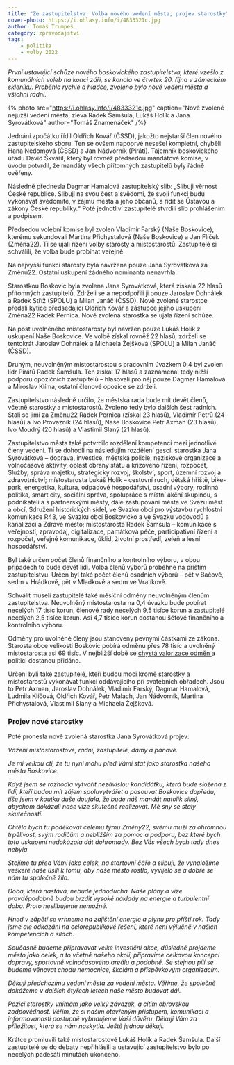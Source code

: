 ```yaml
---
title: "Ze zastupitelstva: Volba nového vedení města, projev starostky"
cover-photo: https://i.ohlasy.info/i/4833321c.jpg
author: Tomáš Trumpeš
category: zpravodajství
tags:
    - politika
    - volby 2022
---
```


*První ustavující schůze nového boskovického zastupitelstva, které vzešlo z komunálních voleb na konci září, se konala ve čtvrtek 20. října v zámeckém skleníku. Proběhla rychle a hladce, zvoleno bylo nové vedení města a všichni radní.*

{% photo src="https://i.ohlasy.info/i/4833321c.jpg" caption="Nově zvolené nejužší vedení města, zleva Radek Šamšula, Lukáš Holík a Jana Syrovátková" author="Tomáš Znamenáček" /%}

Jednání zpočátku řídil Oldřich Kovář (ČSSD), jakožto nejstarší člen nového zastupitelského sboru. Ten se ovšem napoprvé nesešel kompletní, chyběli Hana Nedomová (ČSSD) a Jan Nádvorník (Piráti). Tajemník boskovického úřadu David Škvařil, který byl rovněž předsedou mandátové komise, v úvodu potvrdil, že mandáty všech přítomných zastupitelů byly řádně ověřeny.

Následně přednesla Dagmar Hamalová zastupitelský slib: „Slibuji věrnost České republice. Slibuji na svou čest a svědomí, že svoji funkci budu vykonávat svědomitě, v zájmu města a jeho občanů, a řídit se Ústavou a zákony České republiky.“ Poté jednotliví zastupitelé stvrdili slib prohlášením a podpisem.

Předsedou volební komise byl zvolen Vladimír Farský (Naše Boskovice), kterému sekundovali Martina Přichystalová (Naše Boskovice) a Jan Flíček (Změna22). Ti se ujali řízení volby starosty a místostarostů. Zastupitelé si schválili, že volba bude probíhat veřejně.

Na nejvyšší funkci starosty byla navržena pouze Jana Syrovátková za Změnu22. Ostatní uskupení žádného nominanta nenavrhla. 

Starostkou Boskovic byla zvolena Jana Syrovátková, která získala 22 hlasů přítomných zastupitelů. Zdrželi se a nepodpořili ji pouze Jaroslav Dohnálek a Radek Stříž (SPOLU) a Milan Janáč (ČSSD). Nově zvolené starostce předali kytice předsedající Oldřich Kovář a zástupce jejího uskupení Změna22 Radek Pernica. Nově zvolená starostka se ujala řízení schůze.

Na post uvolněného místostarosty byl navržen pouze Lukáš Holík z uskupení Naše Boskovice. Ve volbě získal rovněž 22 hlasů, zdrželi se tentokrát Jaroslav Dohnálek a Michaela Žejšková (SPOLU) a Milan Janáč (ČSSD).

Druhým, neuvolněným místostarostou s pracovním úvazkem 0,4 byl zvolen lídr Pirátů Radek Šamšula. Ten získal 17 hlasů a zaznamenal tedy nižší podporu opozičních zastupitelů – hlasovali pro něj pouze Dagmar Hamalová a Miroslav Klíma, ostatní členové opozice se zdrželi.

Zastupitelstvo následně určilo, že městská rada bude mít devět členů, včetně starostky a místostarostů. Zvoleno tedy bylo dalších šest radních. Stali se jimi za Změnu22 Radek Pernica (získal 23 hlasů), Vladimír Petrů (24 hlasů) a Ivo Provazník (24 hlasů), Naše Boskovice Petr Axman (23 hlasů), Ivo Moudrý (20 hlasů) a Vlastimil Slaný (21 hlasů).

Zastupitelstvo města také potvrdilo rozdělení kompetencí mezi jednotlivé členy vedení. Ti se dohodli na následujím rozdělení gescí: starostka Jana Syrovátková – doprava, investice, městská policie, neziskové organizace a volnočasové aktivity, oblast obrany státu a krizového řízení, rozpočet, Služby, správa majetku, strategický rozvoj, školství, sport, územní rozvoj a zdravotnictví; místostarosta Lukáš Holík – cestovní ruch, dětská hřiště, bike-park, energetika, kultura, odpadové hospodářství, osadní výbory, rodinná politika, smart city, sociální správa, spolupráce s místní akční skupinou, s podnikateli a s partnerskými městy, dále zastupování města ve Svazu měst a obcí, Sdružení historických sídel, ve Svazku obcí pro výstavbu rychlostní komunikace R43, ve Svazku obcí Boskovicko a ve Svazku vodovodů a kanalizací a Zdravé město; místostarosta Radek Šamšula – komunikace s veřejností, zpravodaj, digitalizace, památková péče, participativní řízení a rozpočet, veřejné komunikace, úklid, životní prostředí, zeleň a lesní hospodářství.

Byl také určen počet členů finančního a kontrolního výboru, v obou případech to bude devět lidí. Volba členů výborů proběhne na příštím zastupitelstvu. Určen byl také počet členů osadních výborů – pět v Bačově, sedm v Hrádkově, pět v Mladkově a sedm ve Vratíkově.

Schválit museli zastupitelé také měsíční odměny neuvolněným členům zastupitelstva. Neuvolněný místostarosta na 0,4 úvazku bude pobírat necelých 17 tisíc korun, členové rady necelých 9,5 tisíce korun a zastupitelé necelých 2,5 tisíce korun. Asi 4,7 tisíce korun dostanou šéfové finančního a kontrolního výboru.

Odměny pro uvolněné členy jsou stanoveny pevnými částkami ze zákona. Starosta obce velikosti Boskovic pobírá odměnu přes 78 tisíc a uvolněný místostarosta asi 69 tisíc. V nejbližší době se [chystá valorizace odměn ](https://denikn.cz/minuta/992382/?ref=mwat)a politici dostanou přidáno.

Určeni byli také zastupitelé, kteří budou moci kromě starostky a místostarostů vykonávat funkci oddávajícího při svatebních obřadech. Jsou to Petr Axman, Jaroslav Dohnálek, Vladimír Farský, Dagmar Hamalová, Ludmila Klíčová, Oldřich Kovář, Petr Malach, Jan Nádvorník, Martina Přichystalová, Vlastimil Slaný a Michaela Žejšková.

### Projev nové starostky

Poté pronesla nově zvolená starostka Jana Syrovátková projev:

*Vážení místostarostové, radní, zastupitelé, dámy a pánové.* 

*Je mi velkou ctí, že tu nyní mohu před Vámi stát jako starostka našeho města Boskovice.* 

*Když jsem se rozhodla vytvořit nezávislou kandidátku, která bude složena z lidí, kteří budou mít zájem spoluvytvářet a posouvat Boskovice dopředu, tiše jsem v koutku duše doufala, že bude náš mandát natolik silný, abychom dokázali naše vize skutečně realizovat. Mé sny se staly skutečností.* 

*Chtěla bych tu poděkovat celému týmu Změny22, svému muži za ohromnou trpělivost, svým rodičům a nebližším za pomoc a podporu, bez které bych toto uskupení nedokázala dát dohromady. Bez Vás všech bych tady dnes nebyla*  

*Stojíme tu před Vámi jako celek, na startovní čáře a slibuji, že vynaložíme veškeré naše úsilí k tomu, aby naše město rostlo, vyvíjelo se a dobře se nám tu společně žilo.* 

*Doba, která nastává, nebude jednoduchá. Naše plány a vize pravděpodobně budou brzdit vysoké náklady na energie a turbulentní doba. Proto neslibujeme nemožné.*

*Hned v zápětí se vrhneme na zajištění energie a plynu pro příští rok. Tady jsme ale odkázáni na celorepublikové řešení, které není výlučně v našich kompetencích a silách.*

*Současně budeme připravovat velké investiční akce, důsledně projdeme město jako celek, a to včetně našeho okolí, připravíme celkovou koncepci dopravy, sportovně volnočasového areálu a podobně. Se stejnou pílí se budeme věnovat chodu nemocnice, školám a příspěvkovým organizacím.*

*Děkuji předchozímu vedení města za vedení města. Věříme, že společně dokážeme v dalších čtyřech letech naše město budovat dál.*

*Pozici starostky vnímám jako velký závazek, a cítím obrovskou zodpovědnost. Věřím, že si naším otevřeným přístupem, komunikací a informovaností postupně vybudujeme Vaši důvěru. Děkuji Vám za příležitost, která se nám naskytla. Ještě jednou děkuji.*

Krátce promluvili také místostarostové Lukáš Holík a Radek Šamšula. Další zastupitelé se do debaty nepřihlásili a ustavující zastupitelstvo bylo po necelých padesáti minutách ukončeno.
